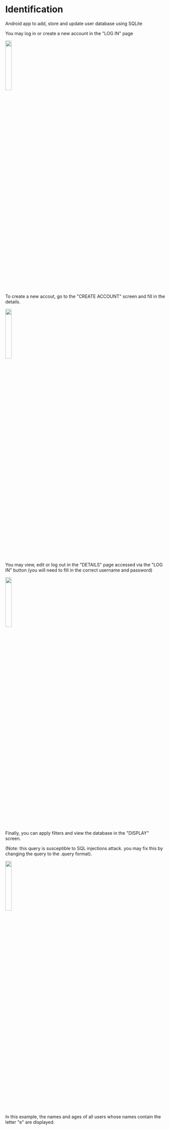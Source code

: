 # Identification
Android app to add, store and update user database using SQLite

You may log in or create a new account in the "LOG IN" page 

<img src=https://user-images.githubusercontent.com/124145941/216065489-978da950-789d-4572-8bd8-8aa4dc62f26e.jpeg width="20%" height="20%">

To create a new accout, go to the "CREATE ACCOUNT" screen and fill in the details.

<img src =https://user-images.githubusercontent.com/124145941/216070395-e5e34e7f-72fa-4862-baad-180306e473ae.jpeg width="20%" height="20%">

You may view, edit or log out in the "DETAILS" page accessed via the "LOG IN" button (you will need to fill in the correct username and password)

<img src =https://user-images.githubusercontent.com/124145941/216070853-3dcdef46-62d4-4e95-b53a-e3e88d681ecc.jpeg width="20%" height="20%">

Finally, you can apply filters and view the database in the "DISPLAY" screen.

(Note: this query is susceptible to SQL injections attack. you may fix this by changing the query to the .query format).

<img src =https://user-images.githubusercontent.com/124145941/216071495-dda06d29-f5e1-40ca-b0a7-79039b7fde09.jpeg width="20%" height="20%">

In this example, the names and ages of all users whose names contain the letter "e" are displayed.
